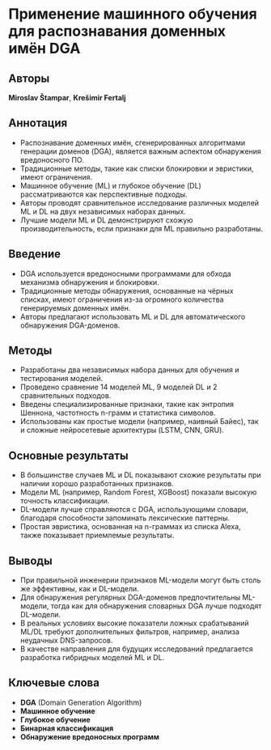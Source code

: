 # Применение машинного обучения для распознавания доменных имён DGA

## Авторы
**Miroslav Štampar**, **Krešimir Fertalj**

## Аннотация
- Распознавание доменных имён, сгенерированных алгоритмами генерации доменов (DGA), является важным аспектом обнаружения вредоносного ПО.
- Традиционные методы, такие как списки блокировки и эвристики, имеют ограничения.
- Машинное обучение (ML) и глубокое обучение (DL) рассматриваются как перспективные подходы.
- Авторы проводят сравнительное исследование различных моделей ML и DL на двух независимых наборах данных.
- Лучшие модели ML и DL демонстрируют схожую производительность, если признаки для ML правильно разработаны.

## Введение
- DGA используется вредоносными программами для обхода механизма обнаружения и блокировки.
- Традиционные методы обнаружения, основанные на чёрных списках, имеют ограничения из-за огромного количества генерируемых доменных имён.
- Авторы предлагают использовать ML и DL для автоматического обнаружения DGA-доменов.

## Методы
- Разработаны два независимых набора данных для обучения и тестирования моделей.
- Проведено сравнение 14 моделей ML, 9 моделей DL и 2 сравнительных подходов.
- Введены специализированные признаки, такие как энтропия Шеннона, частотность n-грамм и статистика символов.
- Использованы как простые модели (например, наивный Байес), так и сложные нейросетевые архитектуры (LSTM, CNN, GRU).

## Основные результаты
- В большинстве случаев ML и DL показывают схожие результаты при наличии хорошо разработанных признаков.
- Модели ML (например, Random Forest, XGBoost) показали высокую точность классификации.
- DL-модели лучше справляются с DGA, использующими словари, благодаря способности запоминать лексические паттерны.
- Простая эвристика, основанная на n-граммах из списка Alexa, также показывает приемлемые результаты.

## Выводы
- При правильной инженерии признаков ML-модели могут быть столь же эффективны, как и DL-модели.
- Для обнаружения регулярных DGA-доменов предпочтительны ML-модели, тогда как для обнаружения словарных DGA лучше подходят DL-модели.
- В реальных условиях высокие показатели ложных срабатываний ML/DL требуют дополнительных фильтров, например, анализа неудачных DNS-запросов.
- В качестве направления для будущих исследований предлагается разработка гибридных моделей ML и DL.

## Ключевые слова
- **DGA** (Domain Generation Algorithm)
- **Машинное обучение**
- **Глубокое обучение**
- **Бинарная классификация**
- **Обнаружение вредоносных программ**
